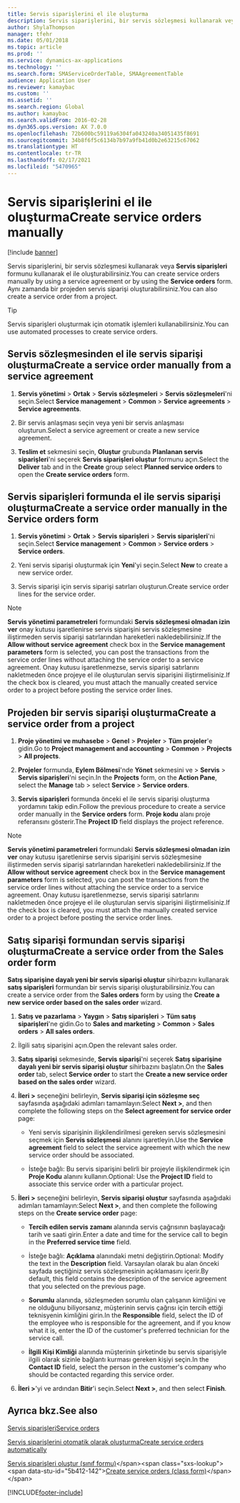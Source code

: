 ```yaml
---
title: Servis siparişlerini el ile oluşturma
description: Servis siparişlerini, bir servis sözleşmesi kullanarak veya **Servis siparişleri** formunu kullanarak el ile oluşturabilirsiniz.
author: ShylaThompson
manager: tfehr
ms.date: 05/01/2018
ms.topic: article
ms.prod: ''
ms.service: dynamics-ax-applications
ms.technology: ''
ms.search.form: SMAServiceOrderTable, SMAAgreementTable
audience: Application User
ms.reviewer: kamaybac
ms.custom: ''
ms.assetid: ''
ms.search.region: Global
ms.author: kamaybac
ms.search.validFrom: 2016-02-28
ms.dyn365.ops.version: AX 7.0.0
ms.openlocfilehash: 72b600bc59119a6304fa043240a34051435f8691
ms.sourcegitcommit: 34b8f6f5c6134b7b97a9fb41d0b2e63215c67062
ms.translationtype: HT
ms.contentlocale: tr-TR
ms.lasthandoff: 02/17/2021
ms.locfileid: "5470965"
---
```

# <a name="create-service-orders-manually"></a><span data-ttu-id="5b412-103">Servis siparişlerini el ile oluşturma</span><span class="sxs-lookup"><span data-stu-id="5b412-103">Create service orders manually</span></span>    

[!include [banner](../includes/banner.md)]


<span data-ttu-id="5b412-104">Servis siparişlerini, bir servis sözleşmesi kullanarak veya **Servis siparişleri** formunu kullanarak el ile oluşturabilirsiniz.</span><span class="sxs-lookup"><span data-stu-id="5b412-104">You can create service orders manually by using a service agreement or by using the **Service orders** form.</span></span> <span data-ttu-id="5b412-105">Aynı zamanda bir projeden servis siparişi oluşturabilirsiniz.</span><span class="sxs-lookup"><span data-stu-id="5b412-105">You can also create a service order from a project.</span></span>

> [!TIP]
> <P><span data-ttu-id="5b412-106">Servis siparişleri oluşturmak için otomatik işlemleri kullanabilirsiniz.</span><span class="sxs-lookup"><span data-stu-id="5b412-106">You can use automated processes to create service orders.</span></span> 

## <a name="create-a-service-order-manually-from-a-service-agreement"></a><span data-ttu-id="5b412-107">Servis sözleşmesinden el ile servis siparişi oluşturma</span><span class="sxs-lookup"><span data-stu-id="5b412-107">Create a service order manually from a service agreement</span></span>

1.  <span data-ttu-id="5b412-108">**Servis yönetimi** \> **Ortak** \> **Servis sözleşmeleri** \> **Servis sözleşmeleri**'ni seçin.</span><span class="sxs-lookup"><span data-stu-id="5b412-108">Select **Service management** \> **Common** \> **Service agreements** \> **Service agreements**.</span></span>

2.  <span data-ttu-id="5b412-109">Bir servis anlaşması seçin veya yeni bir servis anlaşması oluşturun.</span><span class="sxs-lookup"><span data-stu-id="5b412-109">Select a service agreement or create a new service agreement.</span></span>

3.  <span data-ttu-id="5b412-110">**Teslim et** sekmesini seçin, **Oluştur** grubunda **Planlanan servis siparişleri**'ni seçerek **Servis siparişleri oluştur** formunu açın.</span><span class="sxs-lookup"><span data-stu-id="5b412-110">Select the **Deliver** tab and in the **Create** group select **Planned service orders** to open the **Create service orders** form.</span></span>

## <a name="create-a-service-order-manually-in-the-service-orders-form"></a><span data-ttu-id="5b412-111">Servis siparişleri formunda el ile servis siparişi oluşturma</span><span class="sxs-lookup"><span data-stu-id="5b412-111">Create a service order manually in the Service orders form</span></span>

1.  <span data-ttu-id="5b412-112">**Servis yönetimi** \> **Ortak** \> **Servis siparişleri** \> **Servis siparişleri**'ni seçin.</span><span class="sxs-lookup"><span data-stu-id="5b412-112">Select **Service management** \> **Common** \> **Service orders** \> **Service orders**.</span></span>

2.  <span data-ttu-id="5b412-113">Yeni servis siparişi oluşturmak için **Yeni**'yi seçin.</span><span class="sxs-lookup"><span data-stu-id="5b412-113">Select **New** to create a new service order.</span></span>

3.  <span data-ttu-id="5b412-114">Servis siparişi için servis siparişi satırları oluşturun.</span><span class="sxs-lookup"><span data-stu-id="5b412-114">Create service order lines for the service order.</span></span>

> [!NOTE]
> <P><span data-ttu-id="5b412-115"><STRONG>Servis yönetimi parametreleri</STRONG> formundaki <STRONG>Servis sözleşmesi olmadan izin ver</STRONG> onay kutusu işaretlenirse servis siparişini servis sözleşmesine iliştirmeden servis siparişi satırlarından hareketleri nakledebilirsiniz.</span><span class="sxs-lookup"><span data-stu-id="5b412-115">If the <STRONG>Allow without service agreement</STRONG> check box in the <STRONG>Service management parameters</STRONG> form is selected, you can post the transactions from the service order lines without attaching the service order to a service agreement.</span></span> <span data-ttu-id="5b412-116">Onay kutusu işaretlenmezse, servis siparişi satırlarını nakletmeden önce projeye el ile oluşturulan servis siparişini iliştirmelisiniz.</span><span class="sxs-lookup"><span data-stu-id="5b412-116">If the check box is cleared, you must attach the manually created service order to a project before posting the service order lines.</span></span></P>

## <a name="create-a-service-order-from-a-project"></a><span data-ttu-id="5b412-117">Projeden bir servis siparişi oluşturma</span><span class="sxs-lookup"><span data-stu-id="5b412-117">Create a service order from a project</span></span>

1.  <span data-ttu-id="5b412-118">**Proje yönetimi ve muhasebe** \> **Genel** \> **Projeler** \> **Tüm projeler**'e gidin.</span><span class="sxs-lookup"><span data-stu-id="5b412-118">Go to **Project management and accounting** \> **Common** \> **Projects** \> **All projects**.</span></span>

2.  <span data-ttu-id="5b412-119">**Projeler** formunda, **Eylem Bölmesi**'nde **Yönet** sekmesini ve \> **Servis** \> **Servis siparişleri**'ni seçin.</span><span class="sxs-lookup"><span data-stu-id="5b412-119">In the **Projects** form, on the **Action Pane**, select the **Manage** tab \> select **Service** \> **Service orders**.</span></span>

3.  <span data-ttu-id="5b412-120">**Servis siparişleri** formunda önceki el ile servis siparişi oluşturma yordamını takip edin.</span><span class="sxs-lookup"><span data-stu-id="5b412-120">Follow the previous procedure to create a service order manually in the **Service orders** form.</span></span> <span data-ttu-id="5b412-121">**Proje kodu** alanı proje referansını gösterir.</span><span class="sxs-lookup"><span data-stu-id="5b412-121">The **Project ID** field displays the project reference.</span></span>

> [!NOTE]
> <P><span data-ttu-id="5b412-122"><STRONG>Servis yönetimi parametreleri</STRONG> formundaki <STRONG>Servis sözleşmesi olmadan izin ver</STRONG> onay kutusu işaretlenirse servis siparişini servis sözleşmesine iliştirmeden servis siparişi satırlarından hareketleri nakledebilirsiniz.</span><span class="sxs-lookup"><span data-stu-id="5b412-122">If the <STRONG>Allow without service agreement</STRONG> check box in the <STRONG>Service management parameters</STRONG> form is selected, you can post the transactions from the service order lines without attaching the service order to a service agreement.</span></span> <span data-ttu-id="5b412-123">Onay kutusu işaretlenmezse, servis siparişi satırlarını nakletmeden önce projeye el ile oluşturulan servis siparişini iliştirmelisiniz.</span><span class="sxs-lookup"><span data-stu-id="5b412-123">If the check box is cleared, you must attach the manually created service order to a project before posting the service order lines.</span></span></P>

## <a name="create-a-service-order-from-the-sales-order-form"></a><span data-ttu-id="5b412-124">Satış siparişi formundan servis siparişi oluşturma</span><span class="sxs-lookup"><span data-stu-id="5b412-124">Create a service order from the Sales order form</span></span>

<span data-ttu-id="5b412-125">**Satış siparişine dayalı yeni bir servis siparişi oluştur** sihirbazını kullanarak **satış siparişleri** formundan bir servis siparişi oluşturabilirsiniz.</span><span class="sxs-lookup"><span data-stu-id="5b412-125">You can create a service order from the **Sales orders** form by using the **Create a new service order based on the sales order** wizard.</span></span>

1.  <span data-ttu-id="5b412-126">**Satış ve pazarlama** \> **Yaygın** \> **Satış siparişleri** \> **Tüm satış siparişleri**'ne gidin.</span><span class="sxs-lookup"><span data-stu-id="5b412-126">Go to **Sales and marketing** \> **Common** \> **Sales orders** \> **All sales orders**.</span></span>

2.  <span data-ttu-id="5b412-127">İlgili satış siparişini açın.</span><span class="sxs-lookup"><span data-stu-id="5b412-127">Open the relevant sales order.</span></span>

3.  <span data-ttu-id="5b412-128">**Satış siparişi** sekmesinde, **Servis siparişi**'ni seçerek **Satış siparişine dayalı yeni bir servis siparişi oluştur** sihirbazını başlatın.</span><span class="sxs-lookup"><span data-stu-id="5b412-128">On the **Sales order** tab, select **Service order** to start the **Create a new service order based on the sales order** wizard.</span></span>

4.  <span data-ttu-id="5b412-129">**İleri \>** seçeneğini belirleyin, **Servis siparişi için sözleşme seç** sayfasında aşağıdaki adımları tamamlayın:</span><span class="sxs-lookup"><span data-stu-id="5b412-129">Select **Next \>**, and then complete the following steps on the **Select agreement for service order** page:</span></span>
    
      - <span data-ttu-id="5b412-130">Yeni servis siparişinin ilişkilendirilmesi gereken servis sözleşmesini seçmek için **Servis sözleşmesi** alanını işaretleyin.</span><span class="sxs-lookup"><span data-stu-id="5b412-130">Use the **Service agreement** field to select the service agreement with which the new service order should be associated.</span></span>
    
      - <span data-ttu-id="5b412-131">İsteğe bağlı: Bu servis siparişini belirli bir projeyle ilişkilendirmek için **Proje Kodu** alanını kullanın.</span><span class="sxs-lookup"><span data-stu-id="5b412-131">Optional: Use the **Project ID** field to associate this service order with a particular project.</span></span>

5.  <span data-ttu-id="5b412-132">**İleri \>** seçeneğini belirleyin, **Servis siparişi oluştur** sayfasında aşağıdaki adımları tamamlayın:</span><span class="sxs-lookup"><span data-stu-id="5b412-132">Select **Next \>**, and then complete the following steps on the **Create service order** page:</span></span>
    
      - <span data-ttu-id="5b412-133">**Tercih edilen servis zamanı** alanında servis çağrısının başlayacağı tarih ve saati girin.</span><span class="sxs-lookup"><span data-stu-id="5b412-133">Enter a date and time for the service call to begin in the **Preferred service time** field.</span></span>
    
      - <span data-ttu-id="5b412-134">İsteğe bağlı: **Açıklama** alanındaki metni değiştirin.</span><span class="sxs-lookup"><span data-stu-id="5b412-134">Optional: Modify the text in the **Description** field.</span></span> <span data-ttu-id="5b412-135">Varsayılan olarak bu alan önceki sayfada seçtiğiniz servis sözleşmesinin açıklamasını içerir.</span><span class="sxs-lookup"><span data-stu-id="5b412-135">By default, this field contains the description of the service agreement that you selected on the previous page.</span></span>
    
      - <span data-ttu-id="5b412-136">**Sorumlu** alanında, sözleşmeden sorumlu olan çalışanın kimliğini ve ne olduğunu biliyorsanız, müşterinin servis çağrısı için tercih ettiği teknisyenin kimliğini girin.</span><span class="sxs-lookup"><span data-stu-id="5b412-136">In the **Responsible** field, select the ID of the employee who is responsible for the agreement, and if you know what it is, enter the ID of the customer's preferred technician for the service call.</span></span>
    
      - <span data-ttu-id="5b412-137">**İlgili Kişi Kimliği** alanında müşterinin şirketinde bu servis siparişiyle ilgili olarak sizinle bağlantı kurması gereken kişiyi seçin.</span><span class="sxs-lookup"><span data-stu-id="5b412-137">In the **Contact ID** field, select the person in the customer's company who should be contacted regarding this service order.</span></span>

6.  <span data-ttu-id="5b412-138">**İleri \>**'yi ve ardından **Bitir**'i seçin.</span><span class="sxs-lookup"><span data-stu-id="5b412-138">Select **Next \>**, and then select **Finish**.</span></span>


## <a name="see-also"></a><span data-ttu-id="5b412-139">Ayrıca bkz.</span><span class="sxs-lookup"><span data-stu-id="5b412-139">See also</span></span>

[<span data-ttu-id="5b412-140">Servis siparişleri</span><span class="sxs-lookup"><span data-stu-id="5b412-140">Service orders</span></span>](service-orders.md)

[<span data-ttu-id="5b412-141">Servis siparişlerini otomatik olarak oluşturma</span><span class="sxs-lookup"><span data-stu-id="5b412-141">Create service orders automatically</span></span>](create-service-orders-automatically.md)

<span data-ttu-id="5b412-142">[Servis siparişleri oluştur (sınıf formu)](https://technet.microsoft.com/library/aa553901\(v=ax.60\))</span><span class="sxs-lookup"><span data-stu-id="5b412-142">[Create service orders (class form)](https://technet.microsoft.com/library/aa553901\(v=ax.60\))</span></span> 



[!INCLUDE[footer-include](../../includes/footer-banner.md)]